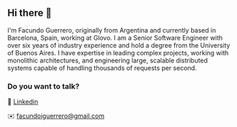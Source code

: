 ## Hi there 👋

I'm Facundo Guerrero, originally from Argentina and currently based in Barcelona, Spain, working at Glovo. I am a Senior Software Engineer with over six years of industry experience and hold a degree from the University of Buenos Aires. I have expertise in leading complex projects, working with monolithic architectures, and engineering large, scalable distributed systems capable of handling thousands of requests per second.

### Do you want to talk?

🔗 [Linkedin](https://www.linkedin.com/in/guerrerofacundo/?locale=en_US)

✉️ facundoiguerrero@gmail.com
